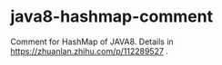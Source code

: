 # java8-hashmap-comment

Comment for HashMap of JAVA8. Details in https://zhuanlan.zhihu.com/p/112289527 .